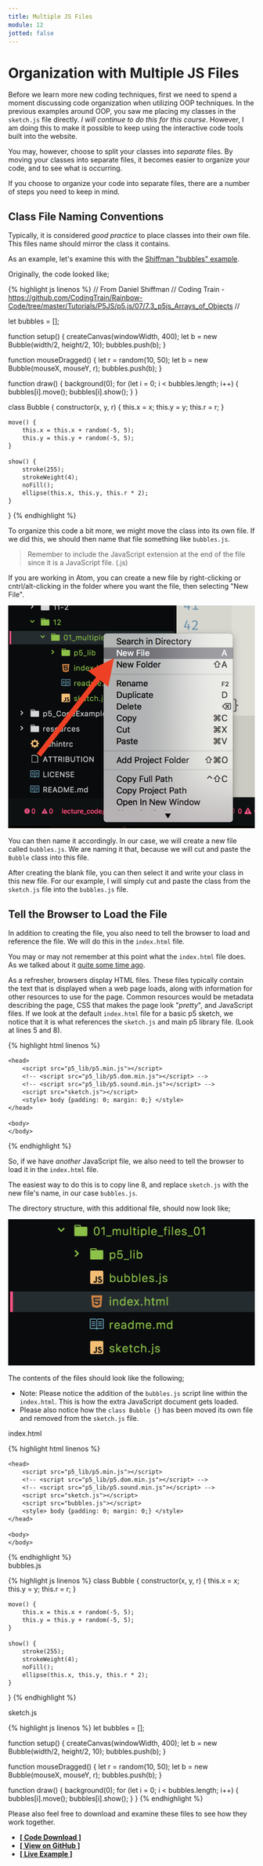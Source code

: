 ```yaml
---
title: Multiple JS Files
module: 12
jotted: false
---
```


# Organization with Multiple JS Files

Before we learn more new coding techniques, first we need to spend a moment discussing code organization when utilizing OOP techniques. In the previous examples around OOP, you saw me placing my classes in the `sketch.js` file directly. _I will continue to do this for this course_. However, I am doing this to make it possible to keep using the interactive code tools built into the website.

You may, however, choose to split your classes into _separate_ files. By moving your classes into separate files, it becomes easier to organize your code, and to see what is occurring.

If you choose to organize your code into separate files, there are a number of steps you need to keep in mind.

## Class File Naming Conventions

Typically, it is considered _good practice_ to place classes into their _own_ file. This files name should mirror the class it contains.

As an example, let's examine this with the [Shiffman "bubbles" example]({{site.baseurl}}/modules/week-11/objects-arrays/#shiffman-on-arrays-of-object).

Originally, the code looked like;


{% highlight js linenos %}
// From Daniel Shiffman
// Coding Train - https://github.com/CodingTrain/Rainbow-Code/tree/master/Tutorials/P5JS/p5.js/07/7.3_p5js_Arrays_of_Objects
//


let bubbles = [];

function setup() {
    createCanvas(windowWidth, 400);
    let b = new Bubble(width/2, height/2, 10);
    bubbles.push(b);
}

function mouseDragged() {
    let r = random(10, 50);
    let b = new Bubble(mouseX, mouseY, r);
    bubbles.push(b);
}

function draw() {
    background(0);
    for (let i = 0; i < bubbles.length; i++) {
        bubbles[i].move();
        bubbles[i].show();
    }
}

class Bubble {
    constructor(x, y, r) {
        this.x = x;
        this.y = y;
        this.r = r;
    }

    move() {
        this.x = this.x + random(-5, 5);
        this.y = this.y + random(-5, 5);
    }

    show() {
        stroke(255);
        strokeWeight(4);
        noFill();
        ellipse(this.x, this.y, this.r * 2);
    }
}
{% endhighlight %}

To organize this code a bit more, we might move the class into its own file. If we did this, we should then name that file something like `bubbles.js`.

> Remember to include the JavaScript extension at the end of the file since it is a JavaScript file. (.js)

If you are working in Atom, you can create a new file by right-clicking or cntrl/alt-clicking in the folder where you want the file, then selecting "New File".

![Example of creating a new file](../imgs/new-file.png "Example of how to create a new folder in a specific directory within Atom.")

You can then name it accordingly. In our case, we will create a new file called `bubbles.js`. We are naming it that, because we will cut and paste the `Bubble` class into this file.

After creating the blank file, you can then select it and write your class in this new file. For our example, I will simply cut and paste the class from the `sketch.js` file into the `bubbles.js` file.

## Tell the Browser to Load the File

In addition to creating the file, you also need to tell the browser to load and reference the file. We will do this in the `index.html` file.

You may or may not remember at this point what the `index.html` file does. As we talked about it [quite some time ago]({{site.baseurl}}/modules/week-3/discussionOnIndex/).

As a refresher, browsers display HTML files. These files typically contain the text that is displayed when a web page loads, along with information for other resources to use for the page. Common resources would be metadata describing the page, CSS that makes the page look "_pretty_", and JavaScript files. If we look at the default `index.html` file for a basic p5 sketch, we notice that it is what references the `sketch.js` and main p5 library file. (Look at lines 5 and 8).


{% highlight html linenos %}
<!DOCTYPE html>
<html>

    <head>
        <script src="p5_lib/p5.min.js"></script>
        <!-- <script src="p5_lib/p5.dom.min.js"></script> -->
        <!-- <script src="p5_lib/p5.sound.min.js"></script> -->
        <script src="sketch.js"></script>
        <style> body {padding: 0; margin: 0;} </style>
    </head>

    <body>
    </body>

</html>
{% endhighlight %}

So, if we have _another_ JavaScript file, we also need to tell the browser to load it in the `index.html` file.

The easiest way to do this is to copy line 8, and replace `sketch.js` with the new file's name, in our case `bubbles.js`.

The directory structure, with this additional file, should now look like;

![Directory of p5 sketch with separate class file.](../imgs/directory.png)

The contents of the files should look like the following;

- Note: Please notice the addition of the `bubbles.js` script line within the `index.html`. This is how the extra JavaScript document gets loaded.
- Please also notice how the `class Bubble {}` has been moved its own file and removed from the `sketch.js` file.

<div id="code-heading">index.html</div>

{% highlight html linenos %}
<!DOCTYPE html>
<html>

    <head>
        <script src="p5_lib/p5.min.js"></script>
        <!-- <script src="p5_lib/p5.dom.min.js"></script> -->
        <!-- <script src="p5_lib/p5.sound.min.js"></script> -->
        <script src="sketch.js"></script>
        <script src="bubbles.js"></script>
        <style> body {padding: 0; margin: 0;} </style>
    </head>

    <body>
    </body>

</html>
{% endhighlight %}


<div id="code-ruler"></div>
<div id="code-heading">bubbles.js</div>


{% highlight js linenos %}
class Bubble {
    constructor(x, y, r) {
        this.x = x;
        this.y = y;
        this.r = r;
    }

    move() {
        this.x = this.x + random(-5, 5);
        this.y = this.y + random(-5, 5);
    }

    show() {
        stroke(255);
        strokeWeight(4);
        noFill();
        ellipse(this.x, this.y, this.r * 2);
    }
}
{% endhighlight %}


<div id="code-ruler"></div>
<div id="code-heading">sketch.js</div>


{% highlight js linenos %}
let bubbles = [];

function setup() {
    createCanvas(windowWidth, 400);
    let b = new Bubble(width/2, height/2, 10);
    bubbles.push(b);
}

function mouseDragged() {
    let r = random(10, 50);
    let b = new Bubble(mouseX, mouseY, r);
    bubbles.push(b);
}

function draw() {
    background(0);
    for (let i = 0; i < bubbles.length; i++) {
        bubbles[i].move();
        bubbles[i].show();
    }
}
{% endhighlight %}


Please also feel free to download and examine these files to see how they work together.

- [**[ Code Download ]**](https://github.com/Montana-Media-Arts/120_CreativeCoding/raw/master/lecture_code/12/01_multiple_files_01/01_multiple_files_01.zip)
- [**[ View on GitHub ]**](https://github.com/Montana-Media-Arts/120_CreativeCoding/raw/master/lecture_code/12/01_multiple_files_01/)
- [**[ Live Example ]**](https://montana-media-arts.github.io/120_CreativeCoding/lecture_code/12/01_multiple_files_01/)
